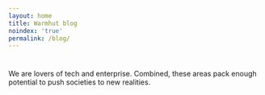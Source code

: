 ```yaml
---
layout: home
title: Warmhut blog
noindex: 'true'
permalink: /blog/
---
```

# <i class = 'icon icon-book'></i>
<p class = 'half'>
  We are lovers of tech and enterprise. Combined, these areas pack enough  potential to push societies to new
  realities.
</p>
